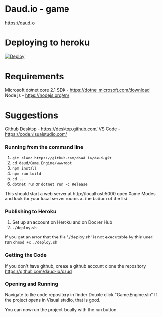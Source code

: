 # Daud.io - game
https://daud.io

# Deploying to heroku
[![Deploy](https://www.herokucdn.com/deploy/button.svg)](https://heroku.com/deploy?template=https://github.com/daud-io/daud)

# Requirements
Microsoft dotnet core 2.1 SDK - https://dotnet.microsoft.com/download
Node js - https://nodejs.org/en/

# Suggestions
Github Desktop - https://desktop.github.com/
VS Code - https://code.visualstudio.com/

### Running from the command line

1. `git clone https://github.com/daud-io/daud.git`
2. `cd daud/Game.Engine/wwwroot`
3. `npm install`
4. `npm run build`
5. `cd ..`
6. `dotnet run` or `dotnet run -c Release`

This should start a web server at http://localhost:5000
open Game Modes and look for your local server rooms at the bottom of the list

### Publishing to Heroku
1. Set up an account on Heroku and on Docker Hub
2. `./deploy.sh`

If you get an error that the file './deploy.sh' is not executable by this user: run `chmod +x ./deploy.sh`

### Getting the Code

If you don't have github, create a github account
clone the repository https://github.com/daud-io/daud

### Opening and Running

Navigate to the code repository in finder
Double click "Game.Engine.sln"
If the project opens in Visual studio, that is good.

You can now run the project locally with the run button. 
